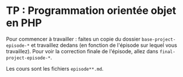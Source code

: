 # TP : Programmation orientée objet en PHP

Pour commencer à travailler : faites un copie du dossier  `base-project-episode-*` et travaillez dedans (en fonction de l'épisode sur lequel vous travaillez). Pour voir la correction finale de l'épisode, allez dans `final-project-episode-*`.

Les cours sont les fichiers `episode**.md`.
